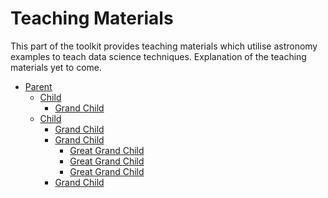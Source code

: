 Teaching Materials
===================

This part of the toolkit provides teaching materials which utilise astronomy examples to teach data science techniques.
Explanation of the teaching materials yet to come.

<!--
We will create a family tree using just CSS(3)
The markup will be simple nested lists
-->
<head>
<link rel="stylesheet" type="text/css" href="style.css">
</head>
<div class="tree">
	<ul>
		<li>
			<a href="#">Parent</a>
			<ul>
				<li>
					<a href="#">Child</a>
					<ul>
						<li>
							<a href="#">Grand Child</a>
						</li>
					</ul>
				</li>
				<li>
					<a href="#">Child</a>
					<ul>
						<li><a href="#">Grand Child</a></li>
						<li>
							<a href="#">Grand Child</a>
							<ul>
								<li>
									<a href="#">Great Grand Child</a>
								</li>
								<li>
									<a href="#">Great Grand Child</a>
								</li>
								<li>
									<a href="#">Great Grand Child</a>
								</li>
							</ul>
						</li>
						<li><a href="#">Grand Child</a></li>
					</ul>
				</li>
			</ul>
		</li>
	</ul>
</div>